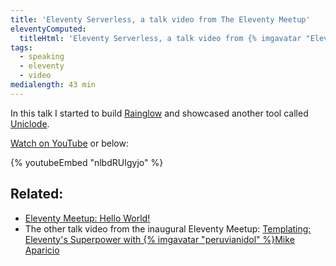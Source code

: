 ```yaml
---
title: 'Eleventy Serverless, a talk video from The Eleventy Meetup'
eleventyComputed:
  titleHtml: 'Eleventy Serverless, a talk video from {% imgavatar "EleventyMeetup", "z-avatar-eq" %}The Eleventy Meetup'
tags:
  - speaking
  - eleventy
  - video
medialength: 43 min
---
```

In this talk I started to build [Rainglow](/web/rainglow/) and showcased another tool called [Uniclode](/web/uniclode/).

[Watch on YouTube](https://www.youtube.com/watch?v=nlbdRUIgyjo) or below:

{% youtubeEmbed "nlbdRUIgyjo" %}

## Related:

* [Eleventy Meetup: Hello World!](https://11tymeetup.dev/events/hello-world/)
* The other talk video from the inaugural Eleventy Meetup: [Templating: Eleventy's Superpower with {% imgavatar "peruvianidol" %}Mike Aparicio](https://www.youtube.com/watch?v=rZyNBd1WgVM)
